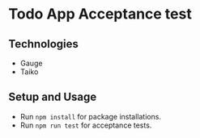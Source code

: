 # Todo App Acceptance test

## Technologies
- Gauge 
- Taiko

## Setup and Usage
- Run `npm install` for package installations.
- Run `npm run test` for acceptance tests.
